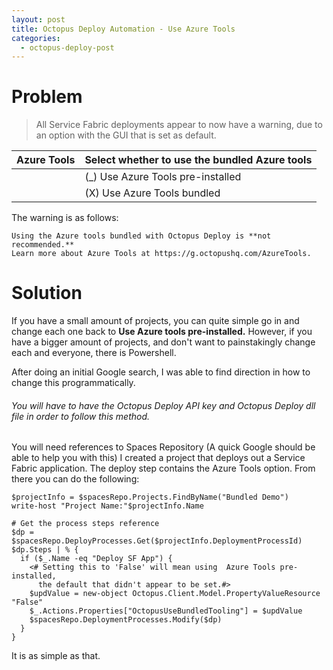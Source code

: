 ```yaml
---
layout: post
title: Octopus Deploy Automation - Use Azure Tools
categories:
  - octopus-deploy-post
---
```


# Problem

> All Service Fabric deployments appear to now have a warning, due to an option with the GUI that is set as default.

| Azure Tools | Select whether to use the bundled Azure tools |
| --- | ----------- |
|   | (_) Use Azure Tools pre-installed |
|   | (X) Use Azure Tools bundled |

The warning is as follows:

```
Using the Azure tools bundled with Octopus Deploy is **not recommended.** 
Learn more about Azure Tools at https://g.octopushq.com/AzureTools.
```

# Solution

If you have a small amount of projects, you can quite simple go in and change each one back to **Use Azure tools pre-installed.**
However, if you have a bigger amount of projects, and don't want to painstakingly change each and everyone, there is Powershell.

After doing an initial Google search, I was able to find direction in how to change this programmatically.
###### You will have to have the Octopus Deploy API key and Octopus Deploy dll file in order to follow this method.
You will need references to Spaces Repository (A quick Google should be able to help you with this)
I created a project that deploys out a Service Fabric application. The deploy step contains the Azure Tools option.
From there you can do the following:

```
$projectInfo = $spacesRepo.Projects.FindByName("Bundled Demo")
write-host "Project Name:"$projectInfo.Name

# Get the process steps reference
$dp = $spacesRepo.DeployProcesses.Get($projectInfo.DeploymentProcessId)
$dp.Steps | % {
  if ($_.Name -eq "Deploy SF App") {
    <# Setting this to 'False' will mean using  Azure Tools pre-installed,
      the default that didn't appear to be set.#>
    $updValue = new-object Octopus.Client.Model.PropertyValueResource "False"
    $_.Actions.Properties["OctopusUseBundledTooling"] = $updValue
    $spacesRepo.DeploymentProcesses.Modify($dp)
  } 
}
```

It is as simple as that.
